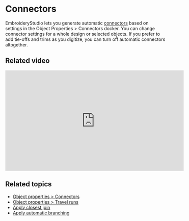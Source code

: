 # Connectors

EmbroideryStudio lets you generate automatic [connectors](../../glossary/glossary#connectors) based on settings in the Object Properties > Connectors docker. You can change connector settings for a whole design or selected objects. If you prefer to add tie-offs and trims as you digitize, you can turn off automatic connectors altogether.

## Related video

<iframe src="https://www.youtube.com/embed/ufk5VIGuABA" frameborder="0" 
		 allow="accelerometer; autoplay; encrypted-media; gyroscope; picture-in-picture" 
		 allowfullscreen="" style="width: 560px; height: 315px;">

</iframe>

## Related topics

- [Object properties > Connectors](Object_properties_Connectors)
- [Object properties > Travel runs](Object_properties_Travel_runs)
- [Apply closest join](Apply_closest_join)
- [Apply automatic branching](Apply_automatic_branching)
